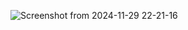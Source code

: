 ![Screenshot from 2024-11-29 22-21-16](https://github.com/user-attachments/assets/37a808d1-2352-4306-847a-86938c90c50b)

